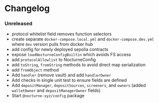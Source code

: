 # Changelog

### Unreleased

- protocol whitelist field removes function selectors
- create separate `docker-compose.local.yml` and `docker-compose.dev.yml` where `dev` version pulls from docker hub
- add config for newly deployed sepolia contracts
- expose `loadNocturneConfigBuiltin` which avoids FS access
- add `protocolAllowlist` to NocturneConfig
- add `toString`, `fromString` methods to avoid direct map serialization
- add `fromObject` method
- Add `handler` (remove vault) and add `handlerOwner`
- Add checks in single unit test to ensure fields are defined
- Add `depositManager`, `depositSources`, `screeners`, and `owners` (added `walletOwner` and `depositManagerOwner` fields)
- Start `@nocturne-xyz/config` package
